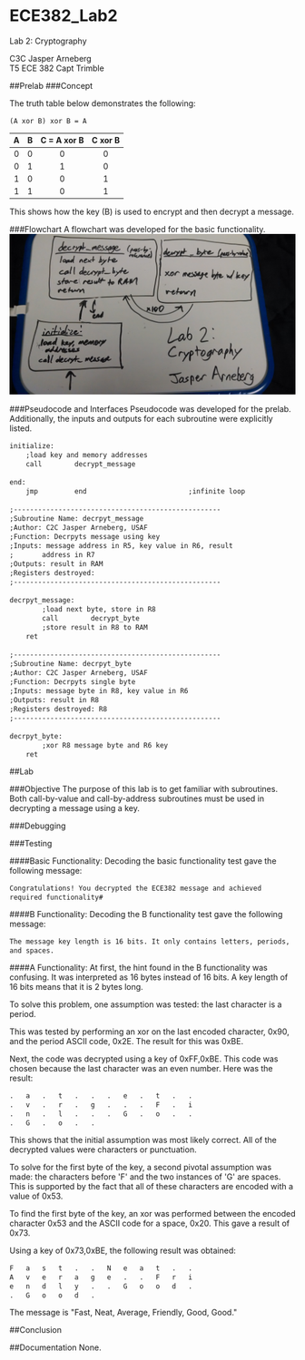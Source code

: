 ECE382_Lab2
===========

Lab 2: Cryptography

C3C Jasper Arneberg  
T5 ECE 382
Capt Trimble  

##Prelab
###Concept

The truth table below demonstrates the following:  
```
(A xor B) xor B = A  
```

| A | B | C = A xor B | C xor B |
| :--: | :--: | :--: | :----: |
| 0 | 0 | 0 | 0 |
| 0 | 1 | 1 | 0 |
| 1 | 0 | 0 | 1 |
| 1 | 1 | 0 | 1 |

This shows how the key (B) is used to encrypt and then decrypt a message.

###Flowchart
A flowchart was developed for the basic functionality.
![alt text](https://github.com/JasperArneberg/ECE382_Lab2/blob/master/prelab2_flowchart.jpg?raw=true "Prelab Flowchart")

###Pseudocode and Interfaces
Pseudocode was developed for the prelab. Additionally, the inputs and outputs for each subroutine were explicitly listed.
```
initialize:
	;load key and memory addresses
	call		decrypt_message

end:
	jmp			end							;infinite loop

;---------------------------------------------------
;Subroutine Name: decrpyt_message
;Author: C2C Jasper Arneberg, USAF
;Function: Decrpyts message using key
;Inputs: message address in R5, key value in R6, result
;		address in R7
;Outputs: result in RAM
;Registers destroyed:
;---------------------------------------------------

decrpyt_message:
    	;load next byte, store in R8
    	call 		decrypt_byte
    	;store result in R8 to RAM
    ret

;---------------------------------------------------
;Subroutine Name: decrpyt_byte
;Author: C2C Jasper Arneberg, USAF
;Function: Decrpyts single byte
;Inputs: message byte in R8, key value in R6
;Outputs: result in R8
;Registers destroyed: R8
;---------------------------------------------------

decrpyt_byte:
    	;xor R8 message byte and R6 key
    ret
```





##Lab

###Objective
The purpose of this lab is to get familiar with subroutines. Both call-by-value and call-by-address subroutines must be used in decrypting a message using a key.

###Debugging

###Testing


####Basic Functionality: 
Decoding the basic functionality test gave the following message:  
```
Congratulations! You decrypted the ECE382 message and achieved required functionality#
```

####B Functionality: 
Decoding the B functionality test gave the following message:  
```
The message key length is 16 bits. It only contains letters, periods, and spaces.
```

####A Functionality: 
At first, the hint found in the B functionality was confusing. It was interpreted as 16 bytes instead of 16 bits. A key length of 16 bits means that it is 2 bytes long.  

To solve this problem, one assumption was tested: the last character is a period.  

This was tested by performing an xor on the last encoded character, 0x90, and the period ASCII code, 0x2E. The result for this was 0xBE.  

Next, the code was decrypted using a key of 0xFF,0xBE. This code was chosen because the last character was an even number. Here was the result:
```
.	a	.	t	.	.	.	e	.	t	.	.
.	v	.	r	.	g	.	.	.	F	.	i
.	n	.	l	.	.	.	G	.	o	.	.
.	G	.	o	.	.
```
This shows that the initial assumption was most likely correct. All of the decrypted values were characters or punctuation.

To solve for the first byte of the key, a second pivotal assumption was made: the characters before 'F' and the two instances of 'G' are spaces. This is supported by the fact that all of these characters are encoded with a value of 0x53.  

To find the first byte of the key, an xor was performed between the encoded character 0x53 and the ASCII code for a space, 0x20. This gave a result of 0x73.

Using a key of 0x73,0xBE, the following result was obtained:
```
F	a	s	t	.	.	N	e	a	t	.	.
A	v	e	r	a	g	e	.	.	F	r	i
e	n	d	l	y	.	.	G	o	o	d	.
.	G	o	o	d	.
```

The message is "Fast, Neat, Average, Friendly, Good, Good."

##Conclusion

##Documentation
None.
